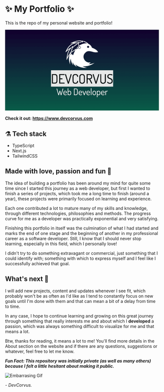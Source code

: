 # ✨ My Portfolio ✨

This is the repo of my personal website and portfolio!

[![DevCorvus Preview](/public/images/devcorvus.png)](https://www.devcorvus.com)

**Check it out: https://www.devcorvus.com**

## ⚗️ Tech stack

- TypeScript
- Next.js
- TailwindCSS

## Made with love, passion and fun 💖

The idea of building a portfolio has been around my mind for quite some time since I started this journey as a web developer, but first I wanted to finish a series of projects, which took me a long time to finish (around a year), these projects were primarily focused on learning and experience.

Each one contributed a lot to mature many of my skills and knowledge, through different technologies, philosophies and methods. The progress curve for me as a developer was practically exponential and very satisfying.

Finishing this portfolio in itself was the culmination of what I had started and marks the end of one stage and the beginning of another in my professional career as a software developer. Still, I know that I should never stop learning, especially in this field, which I personally love!

I didn't try to do something extravagant or commercial, just something that I could identify with; something with which to express myself and I feel like I successfully achieved that goal.

## What's next 💫

I will add new projects, content and updates whenever I see fit, which probably won't be as often as I'd like as I tend to constantly focus on new goals until I'm done with them and that can mean a bit of a delay from time to time.

In any case, I hope to continue learning and growing on this great journey through something that really interests me and about which I **developed** a passion, which was always something difficult to visualize for me and that means a lot.

Btw, thanks for reading, it means a lot to me! You'll find more details in the About section on the website and if there are any questions, suggestions or whatever, feel free to let me know.

**_Fun Fact: This repository was initially private (as well as many others) because I felt a little hesitant about making it public._**

![Embarrasing Gif](https://c.tenor.com/tEOcw6Pg5z4AAAAC/jim-and.gif)

_\- DevCorvus._
